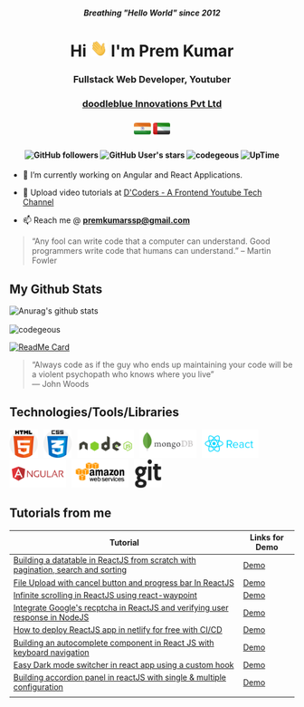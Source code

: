 
  
<h5 align="center"> Breathing "Hello World" since 2012</h5>
<h1 align="center">Hi <img width="30" height="30" src="https://raw.githubusercontent.com/codegeous/codegeous/main/assets/hi-folks.gif"> I'm Prem Kumar</h1>
<h3 align="center">Fullstack Web Developer, Youtuber</h3>
<h3 align="center"><a href="https://www.doodleblue.com/">doodleblue Innovations Pvt Ltd</a> </h3>
<h4 align="center" > <img width="30" height="30" title="India" src="https://raw.githubusercontent.com/codegeous/codegeous/main/assets/in.png" /> 
<img width="30" height="30" title="United Arab Emirates" src="https://raw.githubusercontent.com/codegeous/codegeous/main/assets/uae.png" /></h4>
<h4 align="center">
  
![GitHub followers](https://img.shields.io/github/followers/codegeous?style=social)
![GitHub User's stars](https://img.shields.io/github/stars/codegeous?affiliations=OWNER%2CCOLLABORATOR&style=social)
<img src="https://komarev.com/ghpvc/?username=codgeous" alt="codegeous" />
![UpTime](https://img.shields.io/badge/Uptime-24%2F7-blue)

</h4>

-   🔭 I’m currently working on Angular and React Applications.

-   📝 Upload video tutorials at [D'Coders - A Frontend Youtube Tech Channel](https://www.youtube.com/dcoders)

-   📫 Reach me @ **premkumarssp@gmail.com**
&nbsp;

> “Any fool can write code that a computer can understand. Good programmers write code that humans can understand.” – Martin Fowler

## My Github Stats
<p align="center">

![Anurag's github stats](https://github-readme-stats.vercel.app/api?username=codegeous&show_icons=true&hide=contribs,prs)
</p>
<p>
<img align="center" src="https://github-readme-stats.vercel.app/api/top-langs/?username=codegeous&layout=compact&hide=html" alt="codegeous" /></p>
<p>

[![ReadMe Card](https://github-readme-stats.vercel.app/api/pin/?username=codegeous&repo=react-component-depot&show_owner=true)](https://github.com/codegeous/react-component-depot)
</p>
<p align="left">

> “Always code as if the guy who ends up maintaining your code will be a violent psychopath who knows where you live”  
― John Woods

## Technologies/Tools/Libraries

<img src="https://raw.githubusercontent.com/codegeous/codegeous/main/assets/html.svg" alt="azure" style="margin-right: 10px" height="50"/><img src="https://raw.githubusercontent.com/codegeous/codegeous/main/assets/css.svg" alt="azure" style="margin-right: 10px" height="50"/><img src="https://raw.githubusercontent.com/codegeous/codegeous/main/assets/nodejs.svg" alt="azure" style="margin-right: 10px" height="50"/><img src="https://raw.githubusercontent.com/codegeous/codegeous/main/assets/mongodb.svg" alt="azure" style="margin-right: 10px" height="50"/><img src="https://raw.githubusercontent.com/codegeous/codegeous/main/assets/reactjs.svg" alt="azure" style="margin-right: 10px" height="50"/><img src="https://raw.githubusercontent.com/codegeous/codegeous/main/assets/angular.svg" alt="azure" style="margin-right: 10px" height="50"/><img src="https://raw.githubusercontent.com/codegeous/codegeous/main/assets/aws.svg" alt="azure" style="margin-right: 10px" height="50"/><img src="https://raw.githubusercontent.com/codegeous/codegeous/main/assets/git.svg" alt="azure" style="margin-right: 10px" height="50"/>

</p>

## Tutorials from me

|Tutorial| Links for Demo |
|--|--|
| [Building a datatable in ReactJS from scratch with pagination, search and sorting](https://youtu.be/emX5KvZ6Hbo) | [Demo](https://react-component-depot.netlify.app/data-table) |
| [File Upload with cancel button and progress bar In ReactJS](https://youtu.be/_XD5ko7Fy9E) | [Demo](https://react-component-depot.netlify.app/file-upload) |
| [Infinite scrolling in ReactJS using react-waypoint](https://youtu.be/8nFNxnjoTZ4) | [Demo](https://react-component-depot.netlify.app/infinite-scrolling) |
| [Integrate Google's recptcha in ReactJS and verifying user response in NodeJS](https://youtu.be/e_vMoPCBfqU) | [Demo](https://react-component-depot.netlify.app/recaptcha) |
| [How to deploy ReactJS app in netlify for free with CI/CD](https://youtu.be/KcLeXxlkqf0) | [Demo](https://react-component-depot.netlify.app/hcaptcha) |
| [Building an autocomplete component in React JS with keyboard navigation](https://youtu.be/G2QyeafA3gw) | [Demo](https://react-component-depot.netlify.app/auto-complete) |
| [Easy Dark mode switcher in react app using a custom hook](https://youtu.be/qF49m6C2Y8I) | [Demo]( https://react-component-depot.netlify.app) |
| [Building accordion panel in reactJS with single & multiple configuration](https://youtu.be/AjQctXfmOqw) | [Demo](https://react-component-depot.netlify.app/accordion) |
|  |  |

```

